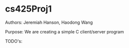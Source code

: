 # cs425Proj1

Authors: Jeremiah Hanson, Haodong Wang

Purpose: We are creating a simple C client/server program

TODO's: 